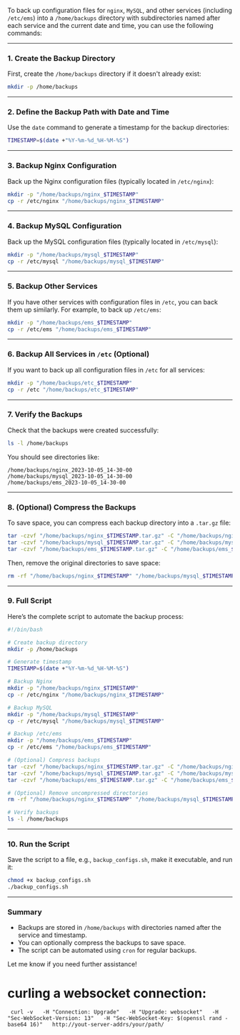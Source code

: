To back up configuration files for `nginx`, `MySQL`, and other services (including `/etc/ems`) into a `/home/backups` directory with subdirectories named after each service and the current date and time, you can use the following commands:

---

### **1. Create the Backup Directory**
First, create the `/home/backups` directory if it doesn't already exist:
```bash
mkdir -p /home/backups
```

---

### **2. Define the Backup Path with Date and Time**
Use the `date` command to generate a timestamp for the backup directories:
```bash
TIMESTAMP=$(date +"%Y-%m-%d_%H-%M-%S")
```

---

### **3. Backup Nginx Configuration**
Back up the Nginx configuration files (typically located in `/etc/nginx`):
```bash
mkdir -p "/home/backups/nginx_$TIMESTAMP"
cp -r /etc/nginx "/home/backups/nginx_$TIMESTAMP"
```

---

### **4. Backup MySQL Configuration**
Back up the MySQL configuration files (typically located in `/etc/mysql`):
```bash
mkdir -p "/home/backups/mysql_$TIMESTAMP"
cp -r /etc/mysql "/home/backups/mysql_$TIMESTAMP"
```

---

### **5. Backup Other Services**
If you have other services with configuration files in `/etc`, you can back them up similarly. For example, to back up `/etc/ems`:
```bash
mkdir -p "/home/backups/ems_$TIMESTAMP"
cp -r /etc/ems "/home/backups/ems_$TIMESTAMP"
```

---

### **6. Backup All Services in `/etc` (Optional)**
If you want to back up all configuration files in `/etc` for all services:
```bash
mkdir -p "/home/backups/etc_$TIMESTAMP"
cp -r /etc "/home/backups/etc_$TIMESTAMP"
```

---

### **7. Verify the Backups**
Check that the backups were created successfully:
```bash
ls -l /home/backups
```

You should see directories like:
```
/home/backups/nginx_2023-10-05_14-30-00
/home/backups/mysql_2023-10-05_14-30-00
/home/backups/ems_2023-10-05_14-30-00
```

---

### **8. (Optional) Compress the Backups**
To save space, you can compress each backup directory into a `.tar.gz` file:
```bash
tar -czvf "/home/backups/nginx_$TIMESTAMP.tar.gz" -C "/home/backups/nginx_$TIMESTAMP" .
tar -czvf "/home/backups/mysql_$TIMESTAMP.tar.gz" -C "/home/backups/mysql_$TIMESTAMP" .
tar -czvf "/home/backups/ems_$TIMESTAMP.tar.gz" -C "/home/backups/ems_$TIMESTAMP" .
```

Then, remove the original directories to save space:
```bash
rm -rf "/home/backups/nginx_$TIMESTAMP" "/home/backups/mysql_$TIMESTAMP" "/home/backups/ems_$TIMESTAMP"
```

---

### **9. Full Script**
Here’s the complete script to automate the backup process:
```bash
#!/bin/bash

# Create backup directory
mkdir -p /home/backups

# Generate timestamp
TIMESTAMP=$(date +"%Y-%m-%d_%H-%M-%S")

# Backup Nginx
mkdir -p "/home/backups/nginx_$TIMESTAMP"
cp -r /etc/nginx "/home/backups/nginx_$TIMESTAMP"

# Backup MySQL
mkdir -p "/home/backups/mysql_$TIMESTAMP"
cp -r /etc/mysql "/home/backups/mysql_$TIMESTAMP"

# Backup /etc/ems
mkdir -p "/home/backups/ems_$TIMESTAMP"
cp -r /etc/ems "/home/backups/ems_$TIMESTAMP"

# (Optional) Compress backups
tar -czvf "/home/backups/nginx_$TIMESTAMP.tar.gz" -C "/home/backups/nginx_$TIMESTAMP" .
tar -czvf "/home/backups/mysql_$TIMESTAMP.tar.gz" -C "/home/backups/mysql_$TIMESTAMP" .
tar -czvf "/home/backups/ems_$TIMESTAMP.tar.gz" -C "/home/backups/ems_$TIMESTAMP" .

# (Optional) Remove uncompressed directories
rm -rf "/home/backups/nginx_$TIMESTAMP" "/home/backups/mysql_$TIMESTAMP" "/home/backups/ems_$TIMESTAMP"

# Verify backups
ls -l /home/backups
```

---

### **10. Run the Script**
Save the script to a file, e.g., `backup_configs.sh`, make it executable, and run it:
```bash
chmod +x backup_configs.sh
./backup_configs.sh
```

---

### **Summary**
- Backups are stored in `/home/backups` with directories named after the service and timestamp.
- You can optionally compress the backups to save space.
- The script can be automated using `cron` for regular backups.

Let me know if you need further assistance!


# curling a websocket connection:
```
 curl -v   -H "Connection: Upgrade"   -H "Upgrade: websocket"   -H "Sec-WebSocket-Version: 13"   -H "Sec-WebSocket-Key: $(openssl rand -base64 16)"   http://yout-server-addrs/your/path/
```
